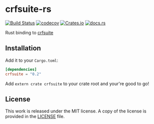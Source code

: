 # crfsuite-rs

[![Build Status](https://travis-ci.org/bosondata/crfsuite-rs.svg?branch=master)](https://travis-ci.org/bosondata/crfsuite-rs)
[![codecov](https://codecov.io/gh/bosondata/crfsuite-rs/branch/master/graph/badge.svg)](https://codecov.io/gh/bosondata/crfsuite-rs)
[![Crates.io](https://img.shields.io/crates/v/crfsuite.svg)](https://crates.io/crates/crfsuite)
[![docs.rs](https://docs.rs/crfsuite/badge.svg)](https://docs.rs/crfsuite/)

Rust binding to [crfsuite](https://github.com/chokkan/crfsuite)

## Installation

Add it to your ``Cargo.toml``:

```toml
[dependencies]
crfsuite = "0.2"
```

Add ``extern crate crfsuite`` to your crate root and your're good to go!

## License

This work is released under the MIT license. A copy of the license is provided in the [LICENSE](./LICENSE) file.

